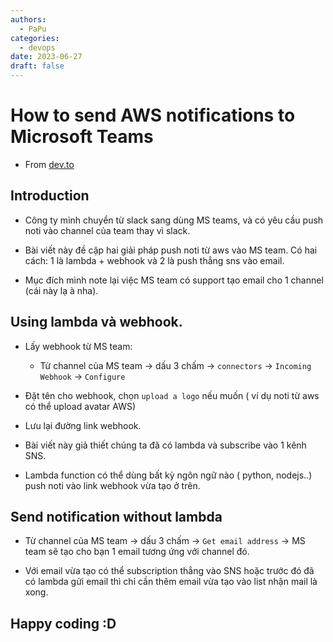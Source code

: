 ```yaml
---
authors:
  - PaPu
categories:
  - devops
date: 2023-06-27
draft: false
---
```


# How to send AWS notifications to Microsoft Teams

- From [dev.to](https://dev.to/aws-builders/how-to-send-aws-notifications-aws-sns-to-microsoft-teams-1d1l)

## Introduction

- Công ty mình chuyển từ slack sang dùng MS teams, và có yêu cầu push noti vào channel của team thay vì slack.

- Bài viết này đề cập hai giải pháp push noti từ aws vào MS team. Có hai cách: 1 là lambda + webhook và 2 là push thẳng sns vào email.

- Mục đích mình note lại việc MS team có support tạo email cho 1 channel (cái này lạ à nha).

## Using lambda và webhook.

- Lấy webhook từ MS team:

  - Từ channel của MS team -> dấu 3 chấm -> `connectors` -> `Incoming Webhook` -> `Configure`

- Đặt tên cho webhook, chọn `upload a logo` nếu muốn ( ví dụ noti từ aws có thể upload avatar AWS)

- Lưu lại đường link webhook.

- Bài viết này giả thiết chúng ta đã có lambda và subscribe vào 1 kênh SNS.

- Lambda function có thể dùng bất kỳ ngôn ngữ nào ( python, nodejs..) push noti vào link webhook vừa tạo ở trên.

## Send notification without lambda

- Từ channel của MS team -> dấu 3 chấm -> `Get email address` -> MS team sẽ tạo cho bạn 1 email tương ứng với channel đó.

- Với email vừa tạo có thể subscription thẳng vào SNS hoặc trước đó đã có lambda gửi email thì chỉ cần thêm email vừa tạo vào list nhận mail là xong.

## Happy coding :D
